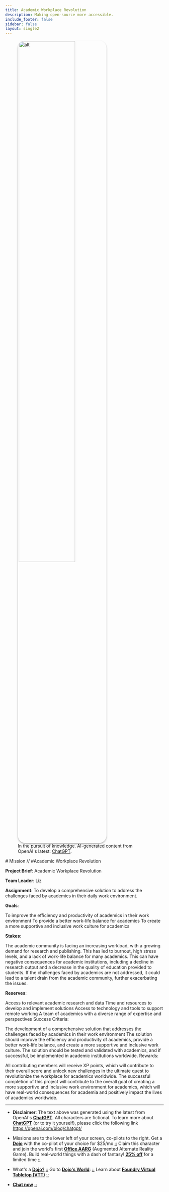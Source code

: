 ```yaml
---
title: Academic Workplace Revolution
description: Making open-source more accessible.
include_footer: false
sidebar: false
layout: single2
---
```

<figure>
    <img src='/uploads/mechs/Barista.png' style="width: 65%;height: 65%;padding: 3px; box-shadow: 0 3px 5px rgba(0,0,0,.3);border-radius: 25px;overflow: hidden;border: none;" align="middle"; alt='alt'; alt='student in hoody with laptop';/>
    <figcaption>In the pursuit of knowledge.  AI-generated content from OpenAI's latest: <a href="https://openai.com/blog/chatgpt/" >ChatGPT</a>.</figcaption>
</figure>
# Mission // #Academic Workplace Revolution

**Project Brief**: Academic Workplace Revolution

**Team Leader**: Liz

**Assignment**: To develop a comprehensive solution to address the challenges faced by academics in their daily work environment.

**Goals**:

To improve the efficiency and productivity of academics in their work environment
To provide a better work-life balance for academics
To create a more supportive and inclusive work culture for academics

**Stakes**:

The academic community is facing an increasing workload, with a growing demand for research and publishing. This has led to burnout, high stress levels, and a lack of work-life balance for many academics.
This can have negative consequences for academic institutions, including a decline in research output and a decrease in the quality of education provided to students.
If the challenges faced by academics are not addressed, it could lead to a talent drain from the academic community, further exacerbating the issues.

**Reserves**:

Access to relevant academic research and data
Time and resources to develop and implement solutions
Access to technology and tools to support remote working
A team of academics with a diverse range of expertise and perspectives
Success Criteria:

The development of a comprehensive solution that addresses the challenges faced by academics in their work environment
The solution should improve the efficiency and productivity of academics, provide a better work-life balance, and create a more supportive and inclusive work culture.
The solution should be tested and validated with academics, and if successful, be implemented in academic institutions worldwide.
Rewards:

All contributing members will receive XP points, which will contribute to their overall score and unlock new challenges in the ultimate quest to revolutionize the workplace for academics worldwide.
The successful completion of this project will contribute to the overall goal of creating a more supportive and inclusive work environment for academics, which will have real-world consequences for academia and positively impact the lives of academics worldwide.

---

* **Disclaimer**: The text above was generated using the latest from OpenAI's [**ChatGPT**](https://openai.com/blog/chatgpt/).  All characters are fictional.  To learn more about [**ChatGPT**](https://openai.com/blog/chatgpt/) (or to try it yourself), please click the following link https://openai.com/blog/chatgpt/

* Missions are to the lower left of your screen, co-pilots to the right. Get a [**Dojo**](https://workmates.live/marketplace) with the co-pilot of your choice for $25/mo [::](https://workmates.live/marketplace)  Claim this character and join the world's first [**Office AARG**](https://dojos.world) (Augmented Alternate Reality Game). Build real-world things with a dash of fantasy! [**25% off**](https://blog.workdojos.com/getadojo) for a limited time [::](https://blog.workdojos.com/getadojo) 

* What's a [**Dojo?**](https://workdojos.com) [::](https://workdojos.com)  Go to [**Dojo's World**](https://dojos.world): [::](https://dojos.world)  Learn about [**Foundry Virtual Tabletop (VTT)**](https://foundryvtt.com) [::](https://foundryvtt.com/)

* [**Chat now**](https://chat.workmates.live/channel/support) [::](https://chat.workmates.live/channel/support)